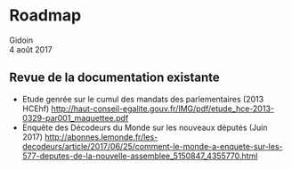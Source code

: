 # Roadmap
Gidoin  
4 août 2017  
## Revue de la documentation existante
- Etude genrée sur le cumul des mandats des parlementaires (2013 HCEhf) http://haut-conseil-egalite.gouv.fr/IMG/pdf/etude_hce-2013-0329-par001_maquettee.pdf
- Enquête des Décodeurs du Monde sur les nouveaux députés (Juin 2017)
http://abonnes.lemonde.fr/les-decodeurs/article/2017/06/25/comment-le-monde-a-enquete-sur-les-577-deputes-de-la-nouvelle-assemblee_5150847_4355770.html

